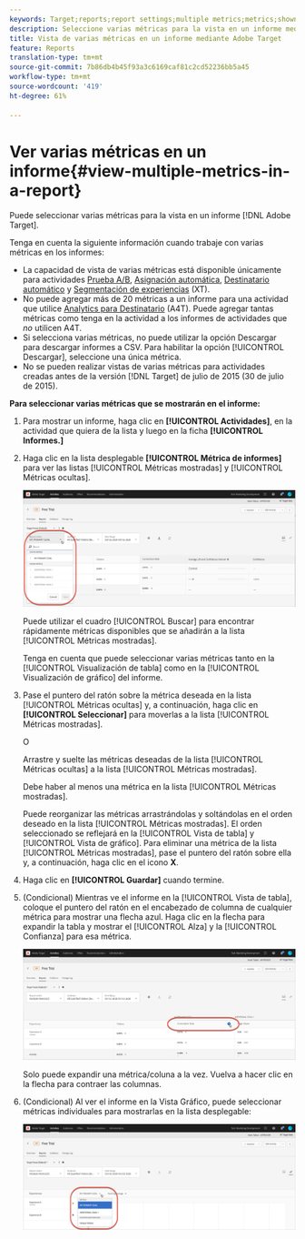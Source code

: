 ```yaml
---
keywords: Target;reports;report settings;multiple metrics;metrics;shown metrics;hidden metrics
description: Seleccione varias métricas para la vista en un informe mediante Adobe Target.
title: Vista de varias métricas en un informe mediante Adobe Target
feature: Reports
translation-type: tm+mt
source-git-commit: 7b86db4b45f93a3c6169caf81c2cd52236bb5a45
workflow-type: tm+mt
source-wordcount: '419'
ht-degree: 61%

---
```



# Ver varias métricas en un informe{#view-multiple-metrics-in-a-report}

Puede seleccionar varias métricas para la vista en un informe [!DNL Adobe Target].

Tenga en cuenta la siguiente información cuando trabaje con varias métricas en los informes:

* La capacidad de vista de varias métricas está disponible únicamente para actividades [Prueba A/B](/help/c-activities/t-test-ab/test-ab.md), [Asignación automática](/help/c-activities/automated-traffic-allocation/automated-traffic-allocation.md), [Destinatario automático](/help/c-activities/auto-target/auto-target-to-optimize.md) y [Segmentación de experiencias](/help/c-activities/t-experience-target/experience-target.md) (XT).
* No puede agregar más de 20 métricas a un informe para una actividad que utilice [Analytics para Destinatario](/help/c-integrating-target-with-mac/a4t/a4t.md) (A4T). Puede agregar tantas métricas como tenga en la actividad a los informes de actividades que *no* utilicen A4T.
* Si selecciona varias métricas, no puede utilizar la opción [](/help/c-reports/downloading-data-in-csv-file.md)Descargar para descargar informes a CSV. Para habilitar la opción [!UICONTROL Descargar], seleccione una única métrica.
* No se pueden realizar vistas de varias métricas para actividades creadas antes de la versión [!DNL Target] de julio de 2015 (30 de julio de 2015).

**Para seleccionar varias métricas que se mostrarán en el informe:**

1. Para mostrar un informe, haga clic en **[!UICONTROL Actividades]**, en la actividad que quiera de la lista y luego en la ficha **[!UICONTROL Informes.]**
1. Haga clic en la lista desplegable **[!UICONTROL Métrica de informes]** para ver las listas [!UICONTROL Métricas mostradas] y [!UICONTROL Métricas ocultas].

   ![](assets/multiple_metrics.png)

   Puede utilizar el cuadro [!UICONTROL Buscar] para encontrar rápidamente métricas disponibles que se añadirán a la lista [!UICONTROL Métricas mostradas].

   Tenga en cuenta que puede seleccionar varias métricas tanto en la [!UICONTROL Visualización de tabla] como en la [!UICONTROL Visualización de gráfico] del informe.

1. Pase el puntero del ratón sobre la métrica deseada en la lista [!UICONTROL Métricas ocultas] y, a continuación, haga clic en **[!UICONTROL Seleccionar]** para moverlas a la lista [!UICONTROL Métricas mostradas].

   O

   Arrastre y suelte las métricas deseadas de la lista [!UICONTROL Métricas ocultas] a la lista [!UICONTROL Métricas mostradas].

   Debe haber al menos una métrica en la lista [!UICONTROL Métricas mostradas].

   Puede reorganizar las métricas arrastrándolas y soltándolas en el orden deseado en la lista [!UICONTROL Métricas mostradas]. El orden seleccionado se reflejará en la [!UICONTROL Vista de tabla] y [!UICONTROL Vista de gráfico]. Para eliminar una métrica de la lista [!UICONTROL Métricas mostradas], pase el puntero del ratón sobre ella y, a continuación, haga clic en el icono **X**.

1. Haga clic en **[!UICONTROL Guardar]** cuando termine.
1. (Condicional) Mientras ve el informe en la [!UICONTROL Vista de tabla], coloque el puntero del ratón en el encabezado de columna de cualquier métrica para mostrar una flecha azul. Haga clic en la flecha para expandir la tabla y mostrar el [!UICONTROL Alza] y la [!UICONTROL Confianza] para esa métrica.

   ![](assets/multiple_metrics_table.png)

   Solo puede expandir una métrica/coluna a la vez. Vuelva a hacer clic en la flecha para contraer las columnas.

1. (Condicional) Al ver el informe en la Vista Gráfico, puede seleccionar métricas individuales para mostrarlas en la lista desplegable:

   ![](assets/multiple_metrics_graph.png)

